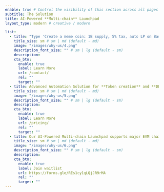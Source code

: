 ```yaml
---
enable: true # Control the visibility of this section across all pages where it is used
subtitle: The Solution
title: AI-Powered **Multi-chain** Launchpad
layout_type: modern # creative / modern

list:
  - title: "Type 'Create a meme coin: 1B supply, 5% tax, auto LP on Base' and Genshot AI deploys an audited contract in <3 sec, auto-lists on top DEXs with deep liquidity, and launches trading in **7 seconds** flat"
    title_size: sm # sm | md (default - md)
    image: "/images/why-us/4.png"
    description_font_size: "" # sm | lg (default - sm)
    description:
    cta_btn:
      enable: true
      label: Learn More
      url: /contact/
      rel: ""
      target: ""
  - title: Advanced Automation Solution for **Token creation** and **DEX** Powered AI Launchpad
    title_size: sm # sm | md (default - md)
    image: "/images/why-us/5.png"
    description_font_size: "" # sm | lg (default - sm)
    description:
    cta_btn:
      enable: true
      label: Learn More
      url: /pricing/
      rel: ""
      target: ""
  - title: Our AI-Powered Multi-chain Launchpad supports major EVM chains **like Ethereum, Binance, Avalanche, Arbitrum, Polygon, Monad, Base, Linea** and  many more. 
    title_size: sm # sm | md (default - md)
    image: "/images/why-us/6.png"
    description_font_size: "" # sm | lg (default - sm)
    description:
    cta_btn:
      enable: true
      label: Join waitlist
      url: https://forms.gle/REs1cy1qLQjJR9rMA
      rel: ""
      target: ""
---
```

